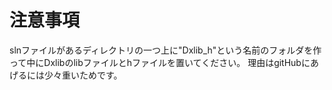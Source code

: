 # 注意事項
slnファイルがあるディレクトリの一つ上に"Dxlib_h"という名前のフォルダを作って中にDxlibのlibファイルとhファイルを置いてください。
理由はgitHubにあげるには少々重いためです。
